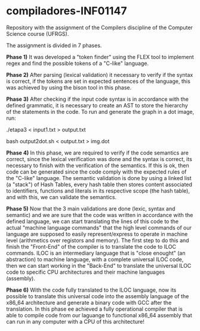# compiladores-INF01147

Repository with the assignment of the Compilers discipline of the Computer Science course (UFRGS).

The assignment is divided in 7 phases.

**Phase 1)** It was developed a "token finder" using the FLEX tool to implement regex and find the possible tokens of a "C-like" language.

**Phase 2)** After parsing (lexical validation) it necessary to verify if the syntax is correct, if the tokens are set in expected sentences of the language, this was achieved by using the bison tool in this phase.

**Phase 3)** After checking if the input code syntax is in accordance with the defined grammatic, it is necessary to create an AST to store the hierarchy of the statements in the code. To run and generate the graph in a dot image, run:

./etapa3 < input1.txt > output.txt

bash output2dot.sh < output.txt > img.dot

**Phase 4)** In this phase, we are required to verify if the code semantics are correct, since the lexical verification was done and the syntax is correct, its necessary to finish with the verification of the semantics. If this is ok, then code can be generated since the code comply with the expected rules of the "C-like" language. The semantic validation is done by using a linked list (a "stack") of Hash Tables, every hash table then stores content associated to identifiers, functions and literals in its respective scope (the hash table), and with this, we can validate the semantics.

**Phase 5)** Now that the 3 main validations are done (lexic, syntax and semantic) and we are sure that the code was written in accordance with the defined language, we can start translating the lines of this code to the actual "machine language commands" that the high level commands of our language are supposed to easily represent/express to operate in machine level (arithmetics over registors and memory). The first step to do this and finish the "Front-End" of the compiler is to translate the code to ILOC commands. ILOC is an intermediary language that is "close enought" (an abstraction) to machine language, with a complete universal ILOC code, then we can start working in the "Back-End" to translate the universal ILOC code to specific CPU architectures and their machine languages (assembly).

**Phase 6)** With the code fully translated to the ILOC language, now its possible to translate this universal code into the assembly language of the x86_64 architecture and generate a binary code with GCC after the translation. In this phase ee achieved a fully operational compiler that is able to compile code from our laguange to functional x86_64 assembly that can run in any computer with a CPU of this architecture!
